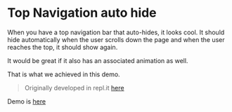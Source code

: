 # Top Navigation auto hide

When you have a top navigation bar that auto-hides, it looks cool. It should hide automatically when the user scrolls down the page and when the user reaches the top, it should show again.

It would be great if it also has an associated animation as well.

That is what we achieved in this demo.

> Originally developed in repl.it [here](https://repl.it/@ChaituKNag/lodash-debounce-demo)

Demo is [here](https://lodash-debounce-demo.chaituknag.repl.co/)
